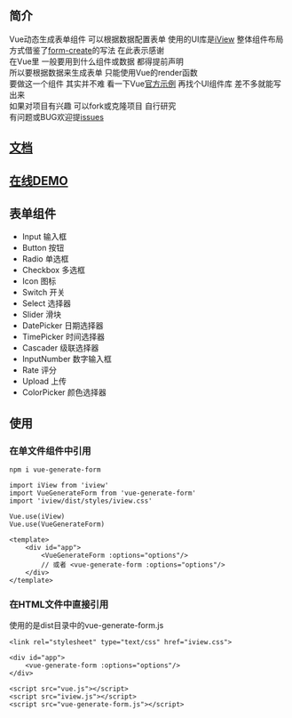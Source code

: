 ## 简介
Vue动态生成表单组件 可以根据数据配置表单 使用的UI库是[iView](https://www.iviewui.com/) 整体组件布局方式借鉴了[form-create](https://github.com/xaboy/form-create)的写法 在此表示感谢<br>
在Vue里 一般要用到什么组件或数据 都得提前声明<br>
所以要根据数据来生成表单 只能使用Vue的render函数<br>
要做这一个组件 其实并不难 看一下Vue[官方示例](https://cn.vuejs.org/v2/guide/render-function.html#ad) 再找个UI组件库 差不多就能写出来<br>
如果对项目有兴趣 可以fork或克隆项目 自行研究 <br>
有问题或BUG欢迎提[issues](https://github.com/woai3c/vue-generate-form/issues)


## [文档](https://github.com/woai3c/vue-generate-form/blob/master/doc.md)
## [在线DEMO](https://github.com/woai3c/vue-generate-form/blob/master/demo.md)
## 表单组件
* Input 输入框
* Button 按钮
* Radio 单选框
* Checkbox 多选框
* Icon 图标
* Switch 开关
* Select 选择器
* Slider 滑块
* DatePicker 日期选择器
* TimePicker 时间选择器
* Cascader 级联选择器
* InputNumber 数字输入框
* Rate 评分
* Upload 上传
* ColorPicker 颜色选择器

## 使用
### 在单文件组件中引用
```
npm i vue-generate-form
```

```
import iView from 'iview'
import VueGenerateForm from 'vue-generate-form'
import 'iview/dist/styles/iview.css'

Vue.use(iView)
Vue.use(VueGenerateForm)
```
```
<template>
    <div id="app">
        <VueGenerateForm :options="options"/>
        // 或者 <vue-generate-form :options="options"/>
    </div>
</template>
```

### 在HTML文件中直接引用
使用的是dist目录中的vue-generate-form.js
```
<link rel="stylesheet" type="text/css" href="iview.css">
```
```
<div id="app">
    <vue-generate-form :options="options"/>
</div>
```
```
<script src="vue.js"></script>
<script src="iview.js"></script>
<script src="vue-generate-form.js"></script>
```
